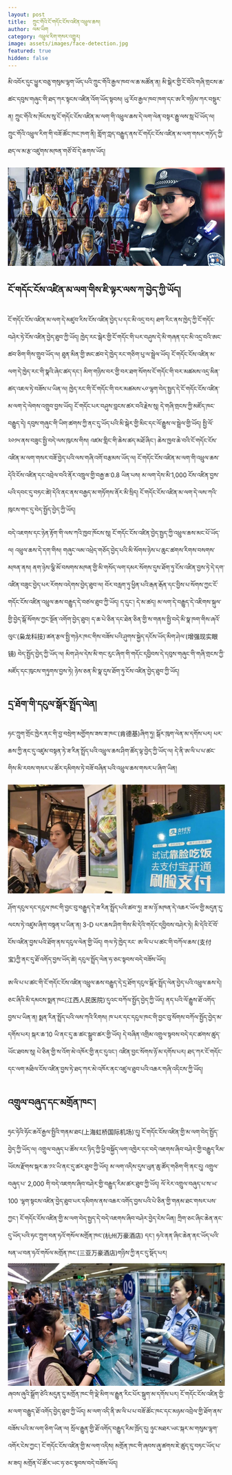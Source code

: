 ```yaml
---
layout: post
title:  ཀྲུང་གོའི་ངོ་གདོང་ངོས་འཛིན་འཕྲུལ་ཆས།
author: ལམ་ཡིག
category: འཕྲུལ་རིག་གསར་འགྱུར།
image: assets/images/face-detection.jpg
featured: true
hidden: false
---
```

མི་འབོར་དུང་ཕྱུར་བཅུ་གསུམ་ལྷག་ཡོད་པའི་ཀྲུང་གོའི་རྒྱལ་ཁབ་ལ་ཆ་མཚོན་ན། མི་སྒེར་གྱི་ངོ་བོའི་གཞི་གྲངས་ཆ་ཚང་དབུས་གཞུང་གི་ཐད་ཀར་སྟངས་འཛིན་འོག་ཡོད་སྟབས། ཡུ་རོབ་རྒྱལ་ཁབ་ཁག་དང་ཨ་རི་གཉིས་ཀར་བསྡུར་ན། ཀྲུང་གོའི་ས་ཁོངས་སུ་ངོ་གདོང་ངོས་འཛིན་མ་ལག་གི་འཕྲུལ་ཆས་དེ་ལག་ལེན་བསྟར་རྒྱུ་ལས་སླ་པོ་ཡོད་ལ། ཀྲུང་གོའི་འཕྲུལ་རིག་གི་བཟོ་ཚོང་ཁང་ཁག་ནི། གློག་ཀླད་བརྒྱུད་ནས་ངོ་གདོང་ངོས་འཛིན་མ་ལག་གསར་གཏོད་ཀྱི་ཐད་ལ་མ་རྩ་འཛུགས་མཁན་གཙོ་བོ་དེ་ཆགས་ཡོད།

![](/assets/images/facial-recognition.jpg)
## ངོ་གདོང་ངོས་འཛིན་མ་ལག་གིས་ཇི་ལྟར་ལས་ཀ་བྱེད་ཀྱི་ཡོད།
ངོ་གདོང་ངོས་འཛིན་མ་ལག་དེ་མཛུབ་རིས་ངོས་འཛིན་བྱེད་པ་དང་མི་འདྲ་བར། ཐག་རིང་ནས་ཁྱེད་ཀྱི་ངོ་གདོང་བཤེར་ཏེ་ངོས་འཛིན་བྱེད་ཐུབ་ཀྱི་ཡོད། ཁྱེད་རང་སྒེར་གྱི་ངོ་གདོང་གི་པར་བཤུས་དེ་མི་གཞན་དང་མི་འདྲ་བའི་ཨང་ཚབ་ཅིག་གིས་གྲུབ་ཡོད་ལ། ཐུན་མིན་གྱི་ཨང་ཚབ་དེ་ཁྱེད་རང་གཅིག་པུ་ལ་སྦྲེལ་ཡོད། ངོ་གདོང་ངོས་འཛིན་མ་ལག་དེ་ཁྱེད་རང་གི་སྣའི་ཞེང་ཚད་དང་། མིག་གཉིས་བར་གྱི་བར་ཐག་སོགས་ངོ་གདོང་གི་བར་མཚམས་འདྲ་མིན་ཚད་འཇལ་ཏེ་བཟོས་པ་ཡིན་ལ། ཁྱེད་རང་གི་ངོ་གདོང་གི་བར་མཚམས་༨༠་ལྷག་བེད་སྤྱད་དེ་ངོ་གདོང་ངོས་འཛིན་མ་ལག་དེ་ལེགས་འགྲུབ་བྱས་ཡོད། ངོ་གདོང་པར་བཤུས་བླངས་ཚར་བའི་རྗེས་སུ། དེ་གཞི་གྲངས་ཀྱི་མཛོད་ཁང་བརྒྱུད་དེ། དབུས་གཞུང་གི་ཡིག་ཚགས་ཀྱི་ནང་དུ་ཡོད་པའི་མི་སྒེར་གྱི་མིང་དང་ལོ་རྒྱུས་ལ་སྦྲེལ་གྱི་ཡོད། སྤྱི་ལོ་༢༠༡༥་ནས་བཟུང་སྤྱི་བདེ་ལས་ཁུངས་གིས། འཛམ་གླིང་གི་ཆེས་ཚད་མཐོ་ཞིང་། ཆེས་ཁྱབ་ཆེ་བའི་ངོ་གདོང་ངོས་འཛིན་མ་ལག་གསར་བཟོ་བྱེད་པའི་ལས་གཞི་འགོ་བརྩམས་ཡོད་ལ། ངོ་གདོང་ངོས་འཛིན་མ་ལག་གི་འཕྲུལ་ཆས་དེའི་ངོས་འཛིན་དང་འབྲེལ་བའི་ནོར་འཁྲུལ་གྱི་བརྒྱ་ཆ་0.8 ཡིན་པས། མ་ལག་དེས་མི་1,000 ངོས་འཛིན་བྱས་པའི་དབང་དུ་བཏང་ཚེ།་དེའི་ནང་ནས་བརྒྱད་མ་གཏོགས་ནོར་མི་སྲིད།
ངོ་གདོང་ངོས་འཛིན་མ་ལག་དེ་ལས་ཀའི་ཁུངས་གང་དུ་བེད་སྤྱོད་བྱེད་ཀྱི་ཡོད།

བདེ་འཇགས་དང་ཉེན་རྟོག་གི་ལས་ཀའི་ཁྱབ་ཁོངས་སུ། ངོ་གདོང་ངོས་འཛིན་བྱེད་སྤྱད་ཀྱི་འཕྲུལ་ཆས་མང་པོ་ཡོད་ལ། འཕྲུལ་ཆས་དེ་དག་གིས། གཞུང་ལམ་འཕྲེད་གཅོད་བྱེད་པའི་མི་སོགས་ཉེས་པ་ཆུང་ཚགས་རིགས་བསགས་མཁན་ནས། ནག་ཉེས་ལྕི་མོ་བསགས་མཁན་གྱི་མི་གསོད་ལག་དམར་སོགས་དུས་ཐོག་ཏུ་ངོས་འཛིན་བྱས་ཏེ་དེ་དག་འཛིན་བཟུང་བྱེད་པར་རོགས་འདེགས་བྱེད་ཐུབ་ལ། བོར་བརླག་ཏུ་ཕྱིན་པའི་རྒན་རྒོན་དང་བྱིས་པ་སོགས་ཀྱང་ངོ་གདོང་ངོས་འཛིན་འཕྲུལ་ཆས་བརྒྱུད་དེ་བཙལ་ཐུབ་ཀྱི་ཡོད། ད་དུང་། དེ་མ་ཚད། མ་ལག་དེ་བརྒྱུད་དེ་འཇིགས་སྐུལ་གྱི་བྱེད་སྒོ་སོགས་ཀྱང་སྔོན་འགོག་བྱེད་ཐུབ། ད་ཆ་པེ་ཅིན་དང་ཐེན་ཅིན་གྱི་ས་གནས་སྤྱི་བདེ་མི་སྣ་ཁག་གིས་ཞའོ་ལུང་(枭龙科技)་ཚན་རྩལ་སྤྱི་གཉེར་ཁང་གིས་བཟོས་པའི་ཤུགས་སྐྱེད་དངོས་ཡོད་མིག་ཤེལ་(增强现实眼镜) བེད་སྤྱོད་བྱེད་ཀྱི་ཡོད་ལ། མིག་ཤེལ་དེས་མི་གང་རུང་ཞིག་གི་གདོང་དབྱིབས་དེ་དབུས་གཞུང་གི་གཞི་གྲངས་ཀྱི་མཛོད་དང་ཁུངས་གཏུགས་བྱས་ཏེ། ཉེས་ཅན་མི་སྣ་དུས་ཐོག་ཏུ་ངོས་འཛིན་བྱེད་ཐུབ་ཀྱི་ཡོད།

## དྲ་ཐོག་གི་དངུལ་སྒོར་སྤྲོད་ལེན།
ཧང་ཀྲུག་གྲོང་ཁྱེར་ནང་གི་བྱ་བསྲེག་མགྱོགས་ཟས་ཟ་ཁང་(肯德基)ཞིག་ཏུ། སྒོར་ཁུག་ལེན་མ་དགོས་པར། པར་ཆས་ཀྱི་ནང་དུ་འཛུམ་བསྟན་ཏེ་ཟ་རིན་སྤྲོད་པའི་འཕྲུལ་ཆས་ཤིག་ཚོད་ལྟ་བྱེད་ཀྱི་ཡོད་ལ། དེ་ནི་ཨ་ལི་པ་པ་ཚང་གིས་མི་རབས་གསར་པ་ཚོར་དམིགས་ཏེ་བཟོ་བཞིན་པའི་འཕྲུལ་ཆས་གསར་པ་ཞིག་ཡིན།

![restaurant&malls](/assets/images/cc.jpg)

ཤོག་དངུལ་དང་དངུལ་ཁང་གི་བྱང་བུ་བརྒྱུད་དེ་ཟ་རིན་སྤྲོད་པའི་ཚབ་ཏུ། ཟ་མ་ཉོ་མཁན་དེ་འཆར་ཡོལ་གྱི་མདུན་དུ་ལངས་ཏེ་འཛུམ་ཞིག་བསྟན་པ་ཡིན་ན། 3-D པར་ཆས་ཤིག་གིས་མི་དེའི་གདོང་དབྱིབས་བཤེར་ཏེ། མི་དེའི་ངོ་བོ་ངོས་འཛིན་བྱས་པའི་ཐོག་ནས་དངུལ་ལེན་གྱི་ཡོད། གལ་ཏེ་ཁྱེད་རང་ ཨ་ལི་པ་པ་ཚང་གི་བཀོལ་ཆས་(支付宝)ཀྱི་ནང་དུ་ཐོ་འགོད་བྱས་ཡོད་ཚེ། དངུལ་སྤྲོད་ལེན་ཧ་ཅང་སྟབས་བདེ་བཟོས་ཡོད།

ཨ་ལི་པ་པ་ཚང་གི་ངོ་གདོང་ངོས་འཛིན་འཕྲུལ་ཆས་བརྒྱུད་དེ་དྲ་ཐོག་དངུལ་སྒོར་སྤྲོད་ལེན་བྱེད་པའི་འཕྲུལ་ཆས་དེ། ཅང་ཞིའི་མི་དམངས་སྨན་ཁང(江西人民医院)་དུའང་བཀོལ་སྤྱོད་བྱེད་ཀྱི་ཡོད། ནད་པའི་ལོ་རྒྱུས་ཐོ་འགོད་བྱས་པ་ཡིན་ན། སྨན་རིན་སྤྲོད་པའི་ལས་ཀའི་རིགས། ཁ་པར་དང་དངུལ་ཁང་གི་བྱང་བུ་སོགས་བཀོལ་སྤྱོད་བྱེད་མ་དགོས་པར། སྐར་ཆ་10 ཡི་ནང་དུ་ཆ་ཚང་སྒྲུབ་ཚར་གྱི་ཡོད། དེ་བཞིན་འགྲིམ་འགྲུལ་སྟབས་བདེ་དང་ཚགས་ཚུད་ཡོང་ཐབས་སུ། པེ་ཅིན་གྱི་ས་འོག་མེ་འཁོར་གྱི་ནང་དུའང་། འཛིན་བྱང་སོགས་ཉོ་མ་དགོས་པར། ཐད་ཀར་ངོ་གདོང་དང་ལག་མཐིལ་ངོས་འཛིན་བྱས་ཏེ་ཐད་ཀར་མེ་འཁོར་ནང་འཛུལ་ཐུབ་པའི་འཆར་གཞི་འདིངས་ཀྱི་ཡོད།

## འགྲུལ་བཞུད་དང་མགྲོན་ཁང་།

ཧྲང་ཧེའི་ཧོང་ཆའོ་རྒྱལ་སྤྱིའི་གནམ་ཐང(上海虹桥国际机场)་དུ། ངོ་གདོང་ངོས་འཛིན་གྱི་མ་ལག་བེད་སྤྱོད་བྱེད་ཀྱི་ཡོད་ལ། འགྲུལ་བཞུད་པ་ཚོས་རང་ཉིད་ཀྱི་ཕྱི་བསྐྱོད་ལག་འཁྱེར་དང་བདེ་འཇགས་ཞིབ་བཤེར་གྱི་བརྒྱུད་རིམ་ཡོངས་རྫོགས་སྐར་ཆ་༡༢་ཡི་ནང་དུ་ཚར་ཐུབ་ཀྱི་ཡོད། མ་ལག་འདིས་དུས་ཡུན་ཆུ་ཚོད་གཅིག་གི་ནང་དུ། འགྲུལ་བཞུད་པ་ 2,000 གི་བདེ་འཇགས་ཞིབ་བཤེར་གྱི་བརྒྱུད་རིམ་ཚར་ཐུབ་ཀྱི་ཡོད། ལོ་རེར་འགྲུལ་བཞུད་པ་ས་ཡ་100 ་ལྷག་སྟངས་འཛིན་བྱེད་ཐུབ་པར་དམིགས་ནས་འཆར་འགོད་བྱས་པའི་པེ་ཅིན་གྱི་གནམ་ཐང་གསར་པས་ཀྱང་། ངོ་གདོང་ངོས་འཛིན་གྱི་མ་ལག་བེད་སྤྱད་དེ་བདེ་འཇགས་ཞིབ་བཤེར་བྱེད་ངེས་ཡིན།
ཀྲིག་ཅང་ཞིང་ཆེན་ནང་དུ་ཡོད་པའི་ཧང་ཀྲུག་བན་ཧའོ་གསོལ་མགྲོན་ཁང་(杭州万豪酒店) དང་། ཧའེ་ནན་ཞིང་ཆེན་ནང་ཡོད་པའི་སན་ཡ་བན་ཧའོ་གསོལ་མགྲོན་ཁང་(三亚万豪酒店)གཉིས་ཀྱི་ནང་དུ་སྡོད་པར། 
![restaurant&malls](/assets/images/registration.jpeg)ཞབས་ཞུའི་སྒྲོག་ཙེའི་མདུན་དུ་མགྲོན་ཁང་གི་ལྡེ་མིག་ལ་རྒྱུན་རིང་པོར་སྒུག་མ་དགོས་པར། ངོ་གདོང་ངོས་འཛིན་གྱི་མ་ལག་བརྒྱུད་ཐོ་འགོད་བྱེད་ཐུབ་ཀྱི་ཡོད། མ་ལག་འདི་ནི་ཨ་ལི་པ་པ་བཟོ་ཚོང་ཁང་དང་མཉམ་འབྲེལ་གྱི་ཐོག་ནས་བཟོས་པའི་མ་ལག་ཅིག་ཡིན་ལ། སྲོལ་རྒྱུན་གྱི་ཐོ་འགོད་བརྒྱུད་རིམ་ཁྲོད་དུ། ཉུང་མཐར་ཡང་སྐར་མ་གསུམ་ལྷག་འགོར་ངེས་ཀྱང་། ངོ་གདོང་ངོས་འཛིན་གྱི་མ་ལག་འདིས། མགྲོན་ཁང་གི་ཞབས་ཞུ་ཚགས་ཇེ་ཚུད་དུ་བཏང་ཡོད་པ་མ་ཟད། མགྲོན་པོ་ཚོར་ཡང་ཧ་ཅང་སྟབས་བདེ་བཟོས་ཡོད།